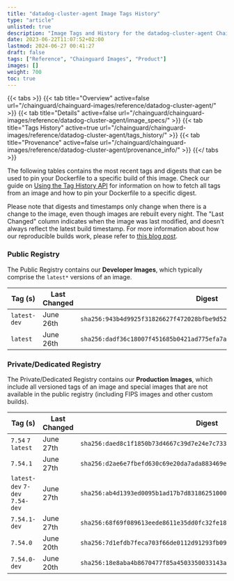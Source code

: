 ```yaml
---
title: "datadog-cluster-agent Image Tags History"
type: "article"
unlisted: true
description: "Image Tags and History for the datadog-cluster-agent Chainguard Image"
date: 2023-06-22T11:07:52+02:00
lastmod: 2024-06-27 00:41:27
draft: false
tags: ["Reference", "Chainguard Images", "Product"]
images: []
weight: 700
toc: true
---
```


{{< tabs >}}
{{< tab title="Overview" active=false url="/chainguard/chainguard-images/reference/datadog-cluster-agent/" >}}
{{< tab title="Details" active=false url="/chainguard/chainguard-images/reference/datadog-cluster-agent/image_specs/" >}}
{{< tab title="Tags History" active=true url="/chainguard/chainguard-images/reference/datadog-cluster-agent/tags_history/" >}}
{{< tab title="Provenance" active=false url="/chainguard/chainguard-images/reference/datadog-cluster-agent/provenance_info/" >}}
{{</ tabs >}}

The following tables contains the most recent tags and digests that can be used to pin your Dockerfile to a specific build of this image. Check our guide on [Using the Tag History API](/chainguard/chainguard-images/using-the-tag-history-api/) for information on how to fetch all tags from an image and how to pin your Dockerfile to a specific digest.

Please note that digests and timestamps only change when there is a change to the image, even though images are rebuilt every night. The "Last Changed" column indicates when the image was last modified, and doesn't always reflect the latest build timestamp. For more information about how our reproducible builds work, please refer to [this blog post](https://www.chainguard.dev/unchained/reproducing-chainguards-reproducible-image-builds).

### Public Registry
The Public Registry contains our **Developer Images**, which typically comprise the `latest*` versions of an image.

| Tag (s)       | Last Changed | Digest                                                                    |
|---------------|--------------|---------------------------------------------------------------------------|
|  `latest-dev` | June 26th    | `sha256:943b4d9925f31826627f472028bfbe9d520fcc87c74d0f43bcd405eb0878d238` |
|  `latest`     | June 26th    | `sha256:dadf36c18007f451685b0421ad775efa7a048483afcb6b2e46fa0bab4cc277de` |


### Private/Dedicated Registry
The Private/Dedicated Registry contains our **Production Images**, which include all versioned tags of an image and special images that are not available in the public registry (including FIPS images and other custom builds).

| Tag (s)                          | Last Changed | Digest                                                                    |
|----------------------------------|--------------|---------------------------------------------------------------------------|
|  `7.54` `7` `latest`             | June 27th    | `sha256:daed8c1f1850b73d4667c39d7e24e7c733b4a3711df3772c9d67b092e19534b7` |
|  `7.54.1`                        | June 27th    | `sha256:d2ae6e7fbefd630c69e20da7ada883469e113dde48ca53c26250fedb78b49c0b` |
|  `latest-dev` `7-dev` `7.54-dev` | June 27th    | `sha256:ab4d1393ed0095b1ad17b7d83186251000866566c969cfa18dfe3e9fbf5ad511` |
|  `7.54.1-dev`                    | June 27th    | `sha256:68f69f089613eede8611e35dd0fc32fe18c13e8b2e3544189d25d18970cf3444` |
|  `7.54.0`                        | June 20th    | `sha256:7d1efdb7feca703f66de0112d91293fb09ee99dc693ad2388adec860dc9606ba` |
|  `7.54.0-dev`                    | June 20th    | `sha256:18e8aba4b8670477f85a4503350033143a1236ebc0c1768172990c4792c9a5f1` |

